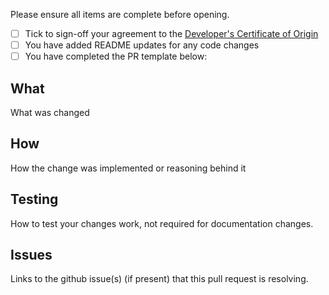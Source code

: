 Please ensure all items are complete before opening.

- [ ] Tick to sign-off your agreement to the [Developer's Certificate of Origin](https://github.com/ibm-messaging/mq-helm/DCO1.1.txt)
- [ ] You have added README updates for any code changes
- [ ] You have completed the PR template below:

## What

What was changed

## How

How the change was implemented or reasoning behind it

## Testing

How to test your changes work, not required for documentation changes.

## Issues

Links to the github issue(s) (if present) that this pull request is resolving.
